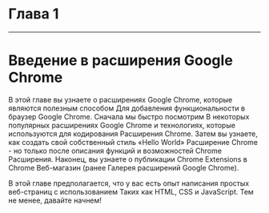 # Глава 1

---

# Введение в расширения Google Chrome

В этой главе вы узнаете о расширениях Google Chrome, которые являются полезным способом Для добавления функциональности в браузер Google Chrome. Сначала мы быстро посмотрим В некоторых популярных расширениях Google Chrome и технологиях, которые используются для кодирования Расширения Chrome. Затем вы узнаете, как создать свой собственный стиль «Hello World» Расширение Chrome - но только после описания функций и возможностей Chrome Расширения. Наконец, вы узнаете о публикации Chrome Extensions в Chrome Веб-магазин \(ранее Галерея расширений Google Chrome\).

В этой главе предполагается, что у вас есть опыт написания простых веб-страниц с использованием Таких как HTML, CSS и JavaScript. Тем не менее, давайте начнем!

